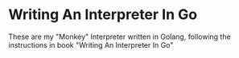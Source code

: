 # Writing An Interpreter In Go
These are my "Monkey" Interpreter written in Golang, following the instructions in book "Writing An Interpreter In Go"
